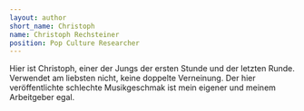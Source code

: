 ```yaml
---
layout: author
short_name: Christoph
name: Christoph Rechsteiner
position: Pop Culture Researcher
---
```

Hier ist Christoph, einer der Jungs der ersten Stunde und der letzten Runde. Verwendet am liebsten nicht, keine doppelte Verneinung. Der hier veröffentlichte schlechte Musikgeschmak ist mein eigener und meinem Arbeitgeber egal.